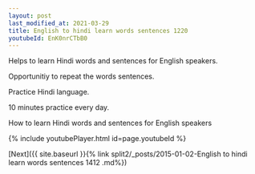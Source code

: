 ```yaml
---
layout: post
last_modified_at: 2021-03-29
title: English to hindi learn words sentences 1220 
youtubeId: EnK0nrCTbB0
---
```

 
 
Helps to learn Hindi words and sentences for English speakers.

Opportunitiy to repeat the words sentences. 

Practice Hindi language. 
 
10 minutes practice every day. 
 
How to learn Hindi words and sentences for English speakers 
 
{% include youtubePlayer.html id=page.youtubeId %}
 
 
[Next]({{ site.baseurl }}{% link  split2/_posts/2015-01-02-English to hindi learn words sentences 1412 .md%})
 
